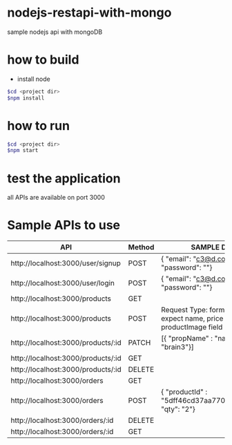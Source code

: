 # nodejs-restapi-with-mongo
sample nodejs api with mongoDB
# how to build
- install node
```sh
$cd <project dir>
$npm install
```
# how to run
```sh
$cd <project dir>
$npm start
```
# test the application
all APIs are available on port 3000
# Sample APIs to use
| API | Method | SAMPLE DATA |
| ------ | ------ | ------ |
| http://localhost:3000/user/signup        | POST | {	"email": "c3@d.com",	"password": ""} |
 | http://localhost:3000/user/login        | POST | {	"email": "c3@d.com",	"password": ""} |
 | http://localhost:3000/products     | GET | |
 | http://localhost:3000/products     | POST |  Request Type: form data and expect 	name,	price and productImage field in request |
 | http://localhost:3000/products/:id | PATCH | [{	"propName" : "name",	"value": "brain3"}]
 | http://localhost:3000/products/:id | GET | |
 | http://localhost:3000/products/:id | DELETE | |
 | http://localhost:3000/orders       | GET | |
 | http://localhost:3000/orders       | POST | {	"productId" : "5dff46cd37aa77004d07418c",	"qty": "2"} |
 | http://localhost:3000/orders/:id   | DELETE | |
 | http://localhost:3000/orders/:id   | GET | |
